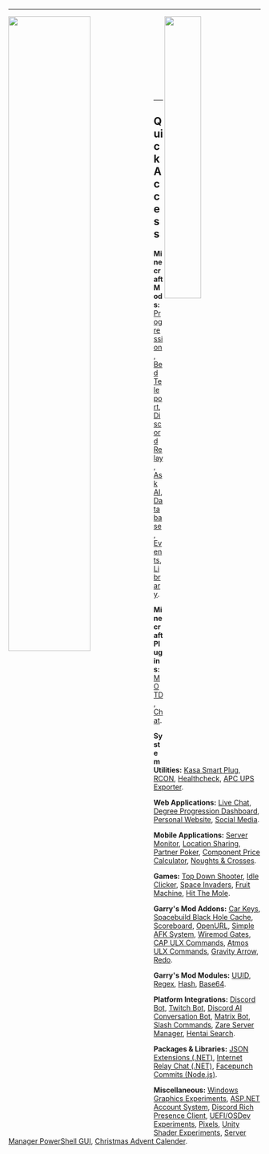 <hr>

<img align="left" width="57%" src="https://github-readme-stats.vercel.app/api?username=viral32111&count_private=true&show_icons=true&include_all_commits=true&disable_animations=true&hide_border=true&hide_title=true&bg_color=00000000&cache_seconds=86400">
<img align="right" width="38%" src="https://github-readme-stats.vercel.app/api/top-langs/?username=viral32111&hide_border=true&hide_title=true&bg_color=00000000&text_color=3498db&langs_count=10&layout=compact&exclude_repo=gm_uuid&cache_seconds=86400&hide=c%2B%2B,c,objective-c,m4,cmake,shaderlab,dockerfile">

<br><br><br><br><br><br><br><br><br><hr>

## Quick Access

**Minecraft Mods:** [Progression](https://github.com/viral32111/progression), [Bed Teleport](https://github.com/viral32111/bed-teleport), [Discord Relay](https://github.com/viral32111/discord-relay), [Ask AI](https://github.com/viral32111/ask-ai), [Database](https://github.com/viral32111/database), [Events](https://github.com/viral32111/events), [Library](https://github.com/viral32111/library).

**Minecraft Plugins:** [MOTD](https://github.com/viral32111/motd), [Chat](https://github.com/viral32111/chat).

**System Utilities:** [Kasa Smart Plug](https://github.com/viral32111/kasa-smart-plug), [RCON](https://github.com/viral32111/rcon), [Healthcheck](https://github.com/viral32111/healthcheck), [APC UPS Exporter](https://github.com/viral32111/apc-ups-exporter).

**Web Applications:**  [Live Chat](https://github.com/viral32111/LiveChat), [Degree Progression Dashboard](https://github.com/viral32111/degree-progression-dashboard), [Personal Website](https://github.com/viral32111/website), [Social Media](https://github.com/viral32111/social-media).

**Mobile Applications:** [Server Monitor](https://github.com/viral32111/LiveChat), [Location Sharing](https://github.com/viral32111/location-sharing), [Partner Poker](https://github.com/viral32111/PartnerPoker), [Component Price Calculator](https://github.com/viral32111/component-price-calculator), [Noughts & Crosses](https://github.com/viral32111/noughts-and-crosses).

**Games:** [Top Down Shooter](https://github.com/viral32111/top-down-shooter), [Idle Clicker](https://github.com/viral32111/clicker), [Space Invaders](https://github.com/viral32111/space-invaders), [Fruit Machine](https://github.com/viral32111/fruit-machine), [Hit The Mole](https://github.com/viral32111/hit-the-mole).

**Garry's Mod Addons:** [Car Keys](https://github.com/viral32111/car-keys), [Spacebuild Black Hole Cache](https://github.com/viral32111/black-hole-cache), [Scoreboard](https://github.com/viral32111/virals-scoreboard), [OpenURL](https://github.com/viral32111/openurl), [Simple AFK System](https://github.com/viral32111/simple-afk-system), [Wiremod Gates](https://github.com/viral32111/gates), [CAP ULX Commands](https://github.com/viral32111/stargate-ulx-commands), [Atmos ULX Commands](https://github.com/viral32111/atmos-ulx-commands), [Gravity Arrow](https://github.com/viral32111/gravity-arrow), [Redo](https://github.com/viral32111/redo).

**Garry's Mod Modules:** [UUID](https://github.com/viral32111/gm_uuid), [Regex](https://github.com/viral32111/gm_regex), [Hash](https://github.com/viral32111/hash), [Base64](https://github.com/viral32111/gm_base64).

**Platform Integrations:** [Discord Bot](https://github.com/viral32111/discordbot), [Twitch Bot](https://github.com/viral32111/TwitchBot), [Discord AI Conversation Bot](https://github.com/viral32111/discord-conversation-bot), [Matrix Bot](https://github.com/viral32111/matrix-bot), [Slash Commands](https://github.com/viral32111/slashcommands), [Zare Server Manager](https://github.com/viral32111/zare), [Hentai Search](https://github.com/viral32111/hentai).

**Packages & Libraries:** [JSON Extensions (.NET)](https://github.com/viral32111/JsonExtensions), [Internet Relay Chat (.NET)](https://github.com/viral32111/InternetRelayChat), [Facepunch Commits (Node.js)](https://github.com/viral32111/facepunch-commits).

**Miscellaneous:** [Windows Graphics Experiments](https://github.com/viral32111/GraphicsExperiments), [ASP.NET Account System](https://github.com/viral32111/account-system), [Discord Rich Presence Client](https://github.com/viral32111/CustomRichPresence), [UEFI/OSDev Experiments](https://github.com/viral32111/uefi-experiments), [Pixels](https://github.com/viral32111/Pixels), [Unity Shader Experiments](https://github.com/viral32111/shaders), [Server Manager PowerShell GUI](https://github.com/viral32111/server-manager), [Christmas Advent Calender](https://github.com/viral32111/advent-calender).

